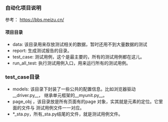 ### 自动化项目说明

参考：
https://bbs.meizu.cn/

#### 项目目录
* data: 该目录用来存放测试相关的数据，暂时还用不到大量数据的测试
* report: 生成测试报告的目录。
* test_case: 测试用例，这个是最主要的，所有的测试用例都在这儿。
* run_all_test: 执行测试用例入口，用来运行所有的测试用例。 

### test_case目录
* models: 该目录下封装了一些公共的配置信息。比如浏览器驱动__driver.py__，
  继承单元框架的__myunit.py__。
* page_obj ，该目录放是所有页面有的page 对象，实其就是元素的定位。它里面的文件与
  测试用例文件一一对应。
* *_sta.py，所有_sta.py结尾的文件，就是测试用例文件。
   

